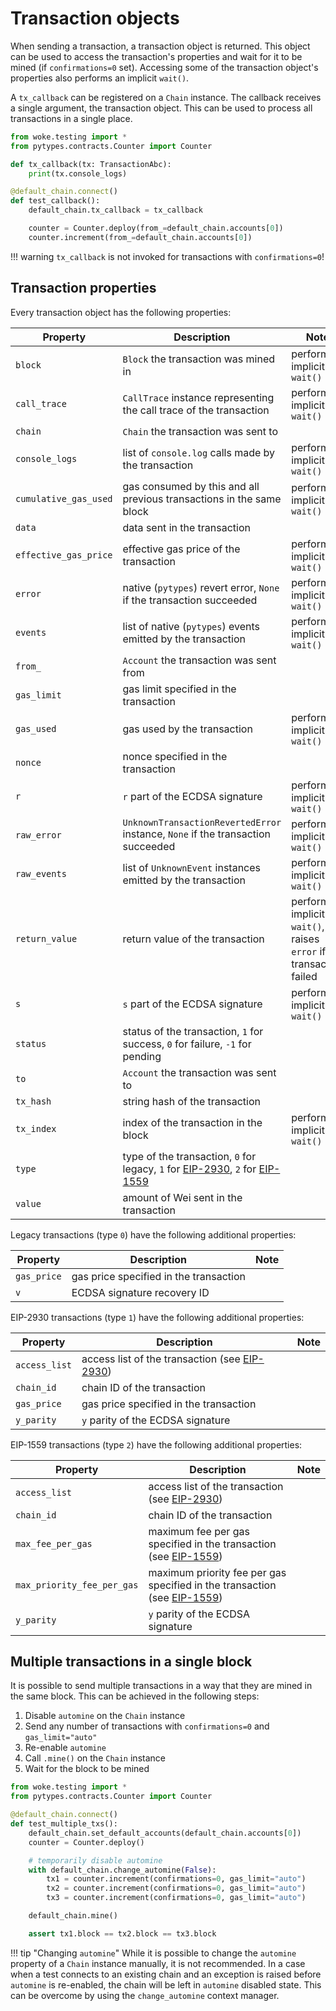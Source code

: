 # Transaction objects

When sending a transaction, a transaction object is returned. This object can be used to access
the transaction's properties and wait for it to be mined (if `confirmations=0` set).
Accessing some of the transaction object's properties also performs an implicit `wait()`.

A `tx_callback` can be registered on a `Chain` instance. The callback receives a single argument,
the transaction object. This can be used to process all transactions in a single place.

```python
from woke.testing import *
from pytypes.contracts.Counter import Counter

def tx_callback(tx: TransactionAbc):
    print(tx.console_logs)

@default_chain.connect()
def test_callback():
    default_chain.tx_callback = tx_callback

    counter = Counter.deploy(from_=default_chain.accounts[0])
    counter.increment(from_=default_chain.accounts[0])
```

!!! warning
    `tx_callback` is not invoked for transactions with `confirmations=0`!

## Transaction properties

Every transaction object has the following properties:

| Property                           | Description                                                                                                                                                       | Note                                                                 |
|------------------------------------|-------------------------------------------------------------------------------------------------------------------------------------------------------------------|----------------------------------------------------------------------|
| `block`                            | `Block` the transaction was mined in                                                                                                                              | performs implicit `wait()`                                           |
| `call_trace`                       | `CallTrace` instance representing the call trace of the transaction                                                                                               | performs implicit `wait()`                                           |
| `chain`                            | `Chain` the transaction was sent to                                                                                                                               |                                                                      |
| `console_logs`                     | list of `console.log` calls made by the transaction                                                                                                               | performs implicit `wait()`                                           |
| <nobr>`cumulative_gas_used`</nobr> | gas consumed by this and all previous transactions in the same block                                                                                              | performs implicit `wait()`                                           |
| `data`                             | data sent in the transaction                                                                                                                                      |                                                                      |
| `effective_gas_price`              | effective gas price of the transaction                                                                                                                            | performs implicit `wait()`                                           |
| `error`                            | native (`pytypes`) revert error, `None` if the transaction succeeded                                                                                              | performs implicit `wait()`                                           |
| `events`                           | list of native (`pytypes`) events emitted by the transaction                                                                                                      | performs implicit `wait()`                                           |
| `from_`                            | `Account` the transaction was sent from                                                                                                                           |                                                                      |
| `gas_limit`                        | gas limit specified in the transaction                                                                                                                            |                                                                      |
| `gas_used`                         | gas used by the transaction                                                                                                                                       | performs implicit `wait()`                                           |
| `nonce`                            | nonce specified in the transaction                                                                                                                                |                                                                      |
| `r`                                | `r` part of the ECDSA signature                                                                                                                                   | performs implicit `wait()`                                           |
| `raw_error`                        | `UnknownTransactionRevertedError` instance, `None` if the transaction succeeded                                                                                   | performs implicit `wait()`                                           |
| `raw_events`                       | list of `UnknownEvent` instances emitted by the transaction                                                                                                       | performs implicit `wait()`                                           |
| `return_value`                     | return value of the transaction                                                                                                                                   | performs implicit `wait()`, raises `error` if the transaction failed |
| `s`                                | `s` part of the ECDSA signature                                                                                                                                   | performs implicit `wait()`                                           |
| `status`                           | status of the transaction, `1` for success, `0` for failure, `-1` for pending                                                                                     |                                                                      |
| `to`                               | `Account` the transaction was sent to                                                                                                                             |                                                                      |
| `tx_hash`                          | string hash of the transaction                                                                                                                                    |                                                                      |
| `tx_index`                         | index of the transaction in the block                                                                                                                             | performs implicit `wait()`                                           |
| `type`                             | type of the transaction, `0` for legacy, `1` for [EIP-2930](https://eips.ethereum.org/EIPS/eip-2930), `2` for [EIP-1559](https://eips.ethereum.org/EIPS/eip-1559) |                                                                      |
| `value`                            | amount of Wei sent in the transaction                                                                                                                             |                                                                      |

Legacy transactions (type `0`) have the following additional properties:

| Property              | Description                            | Note                       |
|-----------------------|----------------------------------------|----------------------------|
| `gas_price`           | gas price specified in the transaction |                            |
| `v`                   | ECDSA signature recovery ID            |                            |

EIP-2930 transactions (type `1`) have the following additional properties:

| Property                   | Description                                                                              | Note |
|----------------------------|------------------------------------------------------------------------------------------|------|
| <nobr>`access_list`</nobr> | access list of the transaction (see [EIP-2930](https://eips.ethereum.org/EIPS/eip-2930)) |      |
| `chain_id`                 | chain ID of the transaction                                                              |      |
| `gas_price`                | gas price specified in the transaction                                                   |      |
| `y_parity`                 | `y` parity of the ECDSA signature                                                        |      |

EIP-1559 transactions (type `2`) have the following additional properties:

| Property                                | Description                                                                                                         | Note |
|-----------------------------------------|---------------------------------------------------------------------------------------------------------------------|------|
| `access_list`                           | access list of the transaction (see [EIP-2930](https://eips.ethereum.org/EIPS/eip-2930))                            |      |
| `chain_id`                              | chain ID of the transaction                                                                                         |      |
| `max_fee_per_gas`                       | maximum fee per gas specified in the transaction (see [EIP-1559](https://eips.ethereum.org/EIPS/eip-1559))          |      |
| <nobr>`max_priority_fee_per_gas`</nobr> | maximum priority fee per gas specified in the transaction (see [EIP-1559](https://eips.ethereum.org/EIPS/eip-1559)) |      |
| `y_parity`                              | `y` parity of the ECDSA signature                                                                                   |      |

## Multiple transactions in a single block

It is possible to send multiple transactions in a way that they are mined in the same block. This
can be achieved in the following steps:

1. Disable `automine` on the `Chain` instance
2. Send any number of transactions with `confirmations=0` and `gas_limit="auto"`
3. Re-enable `automine`
4. Call `.mine()` on the `Chain` instance
5. Wait for the block to be mined

```python
from woke.testing import *
from pytypes.contracts.Counter import Counter

@default_chain.connect()
def test_multiple_txs():
    default_chain.set_default_accounts(default_chain.accounts[0])
    counter = Counter.deploy()

    # temporarily disable automine
    with default_chain.change_automine(False):
        tx1 = counter.increment(confirmations=0, gas_limit="auto")
        tx2 = counter.increment(confirmations=0, gas_limit="auto")
        tx3 = counter.increment(confirmations=0, gas_limit="auto")

    default_chain.mine()

    assert tx1.block == tx2.block == tx3.block
```

!!! tip "Changing `automine`"
    While it is possible to change the `automine` property of a `Chain` instance manually, it is not recommended.
    In a case when a test connects to an existing chain and an exception is raised before `automine` is re-enabled,
    the chain will be left in `automine` disabled state. This can be overcome by using the `change_automine` context
    manager.
